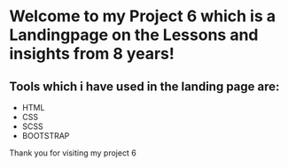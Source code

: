 # Welcome to my Project 6 which is a Landingpage on the Lessons and insights from 8 years!

## Tools which i have used in the landing page are:
- HTML
- CSS
- SCSS
- BOOTSTRAP

Thank you for visiting my project 6